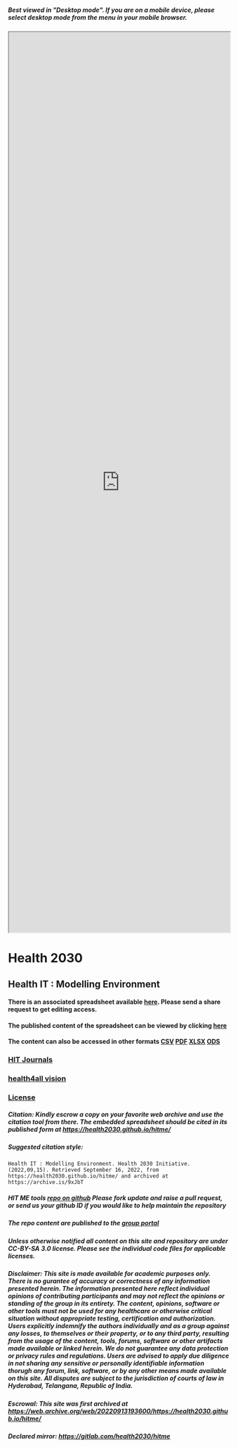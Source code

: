 ##### Best viewed in "Desktop mode". If you are on a mobile device, please select desktop mode from the menu in your mobile browser.
<iframe src="https://docs.google.com/spreadsheets/d/e/2PACX-1vTzZc057XOX5xVopnEUgtiduKbE9bFuCYTdojvrKIttU54am9FqdCoBw6DjYF9BrKGR0CY8xnavNE8V/pubhtml?widget=true&amp;headers=false" width="100%" height="2048"></iframe>

# Health 2030
## Health IT : Modelling Environment

#### There is an associated spreadsheet available [here](https://bit.ly/hitmexls). Please send a share request to get editing access.

#### The published content of the spreadsheet can be viewed by clicking [here](https://bit.ly/hitmeweb)

#### The content can also be accessed in other formats [CSV](https://docs.google.com/spreadsheets/d/e/2PACX-1vTzZc057XOX5xVopnEUgtiduKbE9bFuCYTdojvrKIttU54am9FqdCoBw6DjYF9BrKGR0CY8xnavNE8V/pub?output=csv) [PDF](https://docs.google.com/spreadsheets/d/e/2PACX-1vTzZc057XOX5xVopnEUgtiduKbE9bFuCYTdojvrKIttU54am9FqdCoBw6DjYF9BrKGR0CY8xnavNE8V/pub?output=pdf) [XLSX](https://docs.google.com/spreadsheets/d/e/2PACX-1vTzZc057XOX5xVopnEUgtiduKbE9bFuCYTdojvrKIttU54am9FqdCoBw6DjYF9BrKGR0CY8xnavNE8V/pub?output=xlsx) [ODS](https://docs.google.com/spreadsheets/d/e/2PACX-1vTzZc057XOX5xVopnEUgtiduKbE9bFuCYTdojvrKIttU54am9FqdCoBw6DjYF9BrKGR0CY8xnavNE8V/pub?output=ods)

### [HIT Journals](JOURNALS.md)
### [health4all vision](health4all.md)
### [License](LICENSE.md)

##### Citation: Kindly escrow a copy on your favorite web archive and use the citation tool from there.	The embedded spreadsheet should be cited in its published form at https://health2030.github.io/hitme/

##### Suggested citation style:
```
Health IT : Modelling Environment. Health 2030 Initiative. (2022,09,15). Retrieved September 16, 2022, from https://health2030.github.io/hitme/ and archived at https://archive.is/9xJbT
```
##### HIT ME tools [repo on github](https://bit.ly/hitmerepo) Please fork update and raise a pull request, or send us your github ID if you would like to help maintain the repository

##### The repo content are published to the [group portal](https://bit.ly/hit2030)

##### Unless otherwise notified all content on this site and repository are under CC-BY-SA 3.0 license. Please see the individual code files for applicable licenses.

##### Disclaimer: This site is made available for academic purposes only. There is no gurantee of accuracy or correctness of any information presented herein. The information presented here reflect individual opinions of contributing participants and may not reflect the opinions or standing of the group in its entirety. The content, opinions, software or other tools must not be used for any healthcare or otherwise critical situation without appropriate testing, certification and authorization. Users explicitly indemnify the authors individually and as a group against any losses, to themselves or their property, or to any third party, resulting from the usage of the content, tools, forums, software or other artifacts made available or linked herein. We do not guarantee any data protection or privacy rules and regulations. Users are advised to apply due diligence in not sharing any sensitive or personally identifiable information thorugh any forum, link, software, or by any other means made available on this site. All disputes are subject to the jurisdiction of courts of law in Hyderabad, Telangana, Republic of India.

##### Escrowal: This site was first archived at https://web.archive.org/web/20220913193600/https://health2030.github.io/hitme/

##### Declared mirror: https://gitlab.com/health2030/hitme
